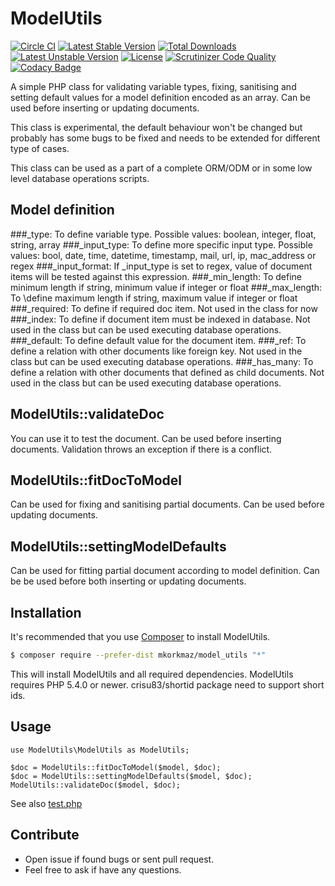 # ModelUtils
[![Circle CI](https://circleci.com/gh/mkorkmaz/model_utils.svg?style=shield)](https://circleci.com/gh/mkorkmaz/model_utils)
[![Latest Stable Version](https://poser.pugx.org/mkorkmaz/model_utils/v/stable)](https://packagist.org/packages/mkorkmaz/model_utils) [![Total Downloads](https://poser.pugx.org/mkorkmaz/model_utils/downloads)](https://packagist.org/packages/mkorkmaz/model_utils) [![Latest Unstable Version](https://poser.pugx.org/mkorkmaz/model_utils/v/unstable)](https://packagist.org/packages/mkorkmaz/model_utils) [![License](https://poser.pugx.org/mkorkmaz/model_utils/license)](https://packagist.org/packages/mkorkmaz/model_utils)
[![Scrutinizer Code Quality](https://scrutinizer-ci.com/g/mkorkmaz/model_utils/badges/quality-score.png?b=master)](https://scrutinizer-ci.com/g/mkorkmaz/model_utils/?branch=master)
[![Codacy Badge](https://api.codacy.com/project/badge/Grade/9635e643684c409dbf1c1bf3c3dbc797)](https://www.codacy.com/app/mehmet/model_utils?utm_source=github.com&amp;utm_medium=referral&amp;utm_content=mkorkmaz/model_utils&amp;utm_campaign=Badge_Grade)

A simple PHP class for validating variable types, fixing, sanitising and setting default values for a model definition encoded as an array. Can be used before inserting or updating documents. 

This class is experimental, the default behaviour won't be changed but probably has some bugs to be fixed and needs to be extended for different type of cases.

This class can be used as a part of a complete ORM/ODM or in some low level database operations scripts.

## Model definition

###\_type: 
To define variable type. Possible values: boolean, integer, float, string, array
###\_input\_type:
To define more specific input type. Possible values: bool, date, time, datetime, timestamp, mail, url, ip, mac_address or regex 
###\_input\_format:
If \_input\_type is set to regex, value of document items will be tested against this expression. 
###\_min\_length:
To define minimum length if string, minimum value if integer or float
###\_max\_length: 
To \define maximum length if string, maximum value if integer or float
###\_required:
To define if required doc item. Not used in the class for now 
###\_index:
To define if document item must be indexed in database. Not used in the class but can be used executing database operations.
###\_default:
To define default value for the document item.
###\_ref:
To define a relation with other documents like foreign key. Not used in the class but can be used executing database operations.
###\_has_many:
To define a relation with other documents that defined as child documents. Not used in the class but can be used executing database operations.


## ModelUtils::validateDoc

You can use it to test the document. Can be used before inserting documents. Validation throws an exception if there is a conflict.


## ModelUtils::fitDocToModel

Can be used for fixing and sanitising partial documents. Can be used before updating documents.

## ModelUtils::settingModelDefaults

Can be used for fitting partial document according to model definition. Can be be used before both inserting or updating documents.


## Installation

It's recommended that you use [Composer](https://getcomposer.org/) to install ModelUtils.

```bash
$ composer require --prefer-dist mkorkmaz/model_utils "*"
```

This will install ModelUtils and all required dependencies. ModelUtils requires PHP 5.4.0 or newer. crisu83/shortid package need to support short ids.

## Usage
```
use ModelUtils\ModelUtils as ModelUtils;

$doc = ModelUtils::fitDocToModel($model, $doc);
$doc = ModelUtils::settingModelDefaults($model, $doc);
ModelUtils::validateDoc($model, $doc);
```
See also [test.php](https://github.com/mkorkmaz/model_utils/blob/master/test/test.php)

## Contribute
* Open issue if found bugs or sent pull request.
* Feel free to ask if have any questions.

